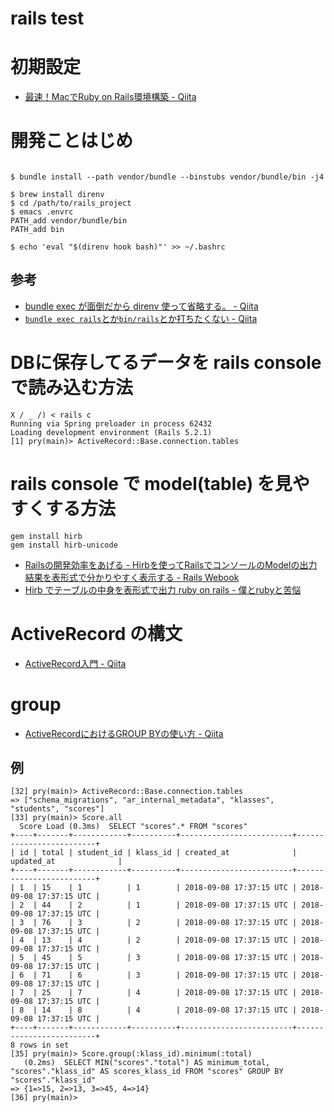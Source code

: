 # rails test

# 初期設定
* [最速！MacでRuby on Rails環境構築 - Qiita](https://qiita.com/narikei/items/cd029911597cdc71c516)


# 開発ことはじめ

``` shell

$ bundle install --path vendor/bundle --binstubs vendor/bundle/bin -j4

$ brew install direnv
$ cd /path/to/rails_project
$ emacs .envrc
PATH_add vendor/bundle/bin
PATH_add bin

$ echo 'eval "$(direnv hook bash)"' >> ~/.bashrc
```

## 参考
* [bundle exec が面倒だから direnv 使って省略する。 - Qiita](https://qiita.com/regashia/items/c19ad84f3909274f664b)
* [`bundle exec rails`とか`bin/rails`とか打ちたくない - Qiita](https://qiita.com/mdaisuke/items/3969eb24f0c11cad7126)

# DBに保存してるデータを rails console で読み込む方法
``` shell
X / _ /) < rails c
Running via Spring preloader in process 62432
Loading development environment (Rails 5.2.1)
[1] pry(main)> ActiveRecord::Base.connection.tables
```

# rails console で model(table) を見やすくする方法
``` shell
gem install hirb
gem install hirb-unicode
```

* [Railsの開発効率をあげる - Hirbを使ってRailsでコンソールのModelの出力結果を表形式で分かりやすく表示する - Rails Webook](https://ruby-rails.hatenadiary.com/entry/20141024/1414160189#hirb-with-pry)
* [Hirb でテーブルの中身を表形式で出力 ruby on rails - 僕とrubyと苦悩](http://jewelrybox.wpblog.jp/2017/08/21/hirb-%E3%81%A7%E3%83%86%E3%83%BC%E3%83%96%E3%83%AB%E3%81%AE%E4%B8%AD%E8%BA%AB%E3%82%92%E8%A1%A8%E5%BD%A2%E5%BC%8F%E3%81%A7%E5%87%BA%E5%8A%9B-ruby-rails/)

# ActiveRecord の構文
* [ActiveRecord入門 - Qiita](https://qiita.com/tfrcm/items/80625a75959591c2b7cd)

# group
* [ActiveRecordにおけるGROUP BYの使い方 - Qiita](https://qiita.com/yuyasat/items/e26bcf0eb2c89c63db9d)

## 例

``` shell
[32] pry(main)> ActiveRecord::Base.connection.tables
=> ["schema_migrations", "ar_internal_metadata", "klasses", "students", "scores"]
[33] pry(main)> Score.all
  Score Load (0.3ms)  SELECT "scores".* FROM "scores"
+----+-------+------------+----------+-------------------------+-------------------------+
| id | total | student_id | klass_id | created_at              | updated_at              |
+----+-------+------------+----------+-------------------------+-------------------------+
| 1  | 15    | 1          | 1        | 2018-09-08 17:37:15 UTC | 2018-09-08 17:37:15 UTC |
| 2  | 44    | 2          | 1        | 2018-09-08 17:37:15 UTC | 2018-09-08 17:37:15 UTC |
| 3  | 76    | 3          | 2        | 2018-09-08 17:37:15 UTC | 2018-09-08 17:37:15 UTC |
| 4  | 13    | 4          | 2        | 2018-09-08 17:37:15 UTC | 2018-09-08 17:37:15 UTC |
| 5  | 45    | 5          | 3        | 2018-09-08 17:37:15 UTC | 2018-09-08 17:37:15 UTC |
| 6  | 71    | 6          | 3        | 2018-09-08 17:37:15 UTC | 2018-09-08 17:37:15 UTC |
| 7  | 25    | 7          | 4        | 2018-09-08 17:37:15 UTC | 2018-09-08 17:37:15 UTC |
| 8  | 14    | 8          | 4        | 2018-09-08 17:37:15 UTC | 2018-09-08 17:37:15 UTC |
+----+-------+------------+----------+-------------------------+-------------------------+
8 rows in set
[35] pry(main)> Score.group(:klass_id).minimum(:total)
   (0.2ms)  SELECT MIN("scores"."total") AS minimum_total, "scores"."klass_id" AS scores_klass_id FROM "scores" GROUP BY "scores"."klass_id"
=> {1=>15, 2=>13, 3=>45, 4=>14}
[36] pry(main)>
```
